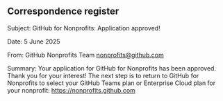 <!-- List correspondence here in order received. Link to the SharePoint document where applicable 

Use this format

Subject:
Date: 
From: 
Summary: 
-->

## Correspondence register

Subject: GitHub for Nonprofits: Application approved!

Date: 5 June 2025

From: GitHub Nonprofits Team <nonprofits@github.com> 

Summary: Your application for GitHub for Nonprofits has been approved. Thank you for your interest! The next step is to return to GitHub for Nonprofits to select your GitHub Teams plan or Enterprise Cloud plan for your nonprofit: https://nonprofits.github.com 
